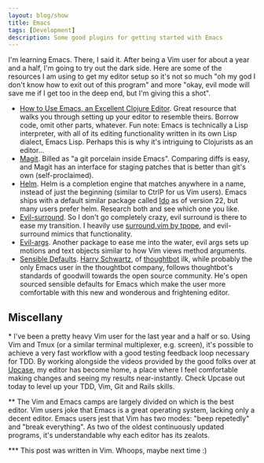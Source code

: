 ```yaml
---
layout: blog/show
title: Emacs
tags: [Development]
description: Some good plugins for getting started with Emacs
---
```


I'm learning Emacs. There, I said it. After being a Vim user for about a year
and a half, I'm going to try out the dark side. Here are some of the resources I
am using to get my editor setup so it's not so much "oh my god I don't know how
to exit out of this program" and more "okay, evil mode will save me if I get too
in the deep end, but I'm giving this a shot".

- [How to Use Emacs, an Excellent Clojure Editor][braveclojure]. Great resource
  that walks you through setting up your editor to resemble theirs. Borrow code,
  omit other parts, whatever. Fun note: Emacs is technically a Lisp interpreter,
  with all of its editing functionality written in its own Lisp dialect, Emacs
  Lisp. Perhaps this is why it's intriguing to Clojurists as an editor...
- [Magit][magit]. Billed as "a git porcelain inside Emacs". Comparing diffs is
  easy, and Magit has an interface for staging patches that is better than git's
  own (self-proclaimed).
- [Helm][helm]. Helm is a completion engine that matches anywhere in a name,
  instead of just the beginning (similar to CtrlP for us Vim users). Emacs
  ships with a default similar package called [Ido][ido] as of version 22, but
  many users prefer helm. Research both and see which one you like.
- [Evil-surround][evil-surround]. So I don't go completely crazy, evil surround
  is there to ease my transition. I heavily use [surround.vim by tpope][tpope],
  and evil-surround mimics that functionality.
- [Evil-args][evil-args]. Another package to ease me into the water, evil args
  sets up motions and text objects similar to how Vim views method arguments.
- [Sensible Defaults][sensible]. [Harry Schwartz][hrs], of
  [thoughtbot][thoughtbot] ilk, while probably the only Emacs user in the
  thoughtbot company, follows thoughtbot's standards of goodwill towards the
  open source community. He's open sourced sensible defaults for Emacs which
  make the user more comfortable with this new and wonderous and frightening
  editor.

## Miscellany

\* I've been a pretty heavy Vim user for the last year and a half or so. Using Vim
and Tmux (or a similar terminal multiplexer, e.g. screen), it's possible to
achieve a very fast workflow with a good testing feedback loop necessary for
TDD. By working alongside the videos provided by the good folks over at
[Upcase][upcase], my editor has become home, a place where I feel comfortable
making changes and seeing my results near-instantly. Check Upcase out today to
level up your TDD, Vim, Git and Rails skills.

\*\* The Vim and Emacs camps are largely divided on which is the best editor. Vim
users joke that Emacs is a great operating system, lacking only a decent editor.
Emacs users jest that Vim has two modes: "beep repetedly" and "break
everything". As two of the oldest continuously updated programs, it's
understandable why each editor has its zealots.

\*\*\* This post was written in Vim. Whoops, maybe next time :)

[braveclojure]: http://www.braveclojure.com/basic-emacs/
[magit]: http://magit.vc
[helm]: http://tuhdo.github.io/helm-intro.html
[ido]: https://www.emacswiki.org/emacs-test/InteractivelyDoThings
[evil-surround]: https://github.com/timcharper/evil-surround
[tpope]: https://github.com/tpope/vim-surround
[evil-args]: https://github.com/wcsmith/evil-args
[sensible]: https://github.com/hrs/sensible-defaults.el
[hrs]: https://github.com/hrs
[thoughtbot]: http://thoughtbot.com
[upcase]: https://upcase.com

